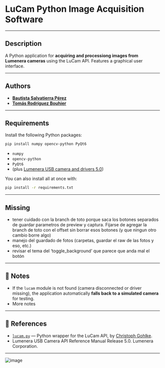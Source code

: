 # LuCam Python Image Acquisition Software

---

## Description

A Python application for **acquiring and processiong images from Lumenera cameras** using the LuCam API. Features a graphical user interface.

---

## Authors

- [**Bautista Salvatierra Pérez**](https://github.com/bautisalva)
- [**Tomás Rodríguez Bouhier**](https://github.com/totorod1120)

---

## Requirements

Install the following Python packages:

```bash
pip install numpy opencv-python PyQt6
```

- `numpy`
- `opencv-python`
- `PyQt6`
- (plus [Lumenera USB camera and drivers 5.0](https://www.lumenera.com/))

You can also install all at once with:

```bash
pip install -r requirements.txt
```
---
## Missing
- tener cuidado con la branch de toto porque saca los botones separados de guardar parametros de preview y captura. Fijarse de agregar la branch de toto con el offset sin borrar esos botones (y que ningun otro cambio borre algo)
- manejo del guardado de fotos (carpetas, guardar el raw de las fotos y eso, etc.)
- revisar el tema del ‘toggle_background’ que parece que anda mal el botón
---

## 📝 Notes

- If the `lucam` module is not found (camera disconnected or driver missing), the application automatically **falls back to a simulated camera** for testing.
- More notes

---

## 🔗 References

- [`lucam.py`](https://github.com/cgohlke/lucam) — Python wrapper for the LuCam API, by [Christoph Gohlke](https://github.com/cgohlke).
- Lumenera USB Camera API Reference Manual Release 5.0. Lumenera Corporation.

---
![image](https://github.com/user-attachments/assets/982437cf-5599-43d9-a4dd-87b9221eee4f)
